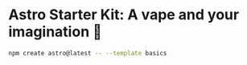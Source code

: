 # Astro Starter Kit: A vape and your imagination 🚬

```sh
npm create astro@latest -- --template basics
```
